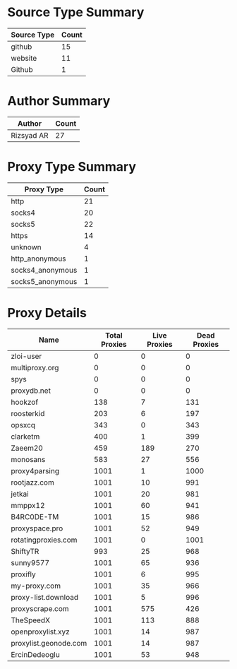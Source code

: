 # Source Type Summary

| Source Type | Count |
|-------------|-------|
| github | 15 |
| website | 11 |
| Github | 1 |


# Author Summary

| Author | Count |
|--------|-------|
| Rizsyad AR | 27 |


# Proxy Type Summary

| Proxy Type | Count |
|------------|-------|
| http | 21 |
| socks4 | 20 |
| socks5 | 22 |
| https | 14 |
| unknown | 4 |
| http_anonymous | 1 |
| socks4_anonymous | 1 |
| socks5_anonymous | 1 |


# Proxy Details

| Name | Total Proxies | Live Proxies | Dead Proxies |
|------|---------------|--------------|---------------|
| zloi-user | 0 | 0 | 0 |
| multiproxy.org | 0 | 0 | 0 |
| spys | 0 | 0 | 0 |
| proxydb.net | 0 | 0 | 0 |
| hookzof | 138 | 7 | 131 |
| roosterkid | 203 | 6 | 197 |
| opsxcq | 343 | 0 | 343 |
| clarketm | 400 | 1 | 399 |
| Zaeem20 | 459 | 189 | 270 |
| monosans | 583 | 27 | 556 |
| proxy4parsing | 1001 | 1 | 1000 |
| rootjazz.com | 1001 | 10 | 991 |
| jetkai | 1001 | 20 | 981 |
| mmppx12 | 1001 | 60 | 941 |
| B4RC0DE-TM | 1001 | 15 | 986 |
| proxyspace.pro | 1001 | 52 | 949 |
| rotatingproxies.com | 1001 | 0 | 1001 |
| ShiftyTR | 993 | 25 | 968 |
| sunny9577 | 1001 | 65 | 936 |
| proxifly | 1001 | 6 | 995 |
| my-proxy.com | 1001 | 35 | 966 |
| proxy-list.download | 1001 | 5 | 996 |
| proxyscrape.com | 1001 | 575 | 426 |
| TheSpeedX | 1001 | 113 | 888 |
| openproxylist.xyz | 1001 | 14 | 987 |
| proxylist.geonode.com | 1001 | 14 | 987 |
| ErcinDedeoglu | 1001 | 53 | 948 |
